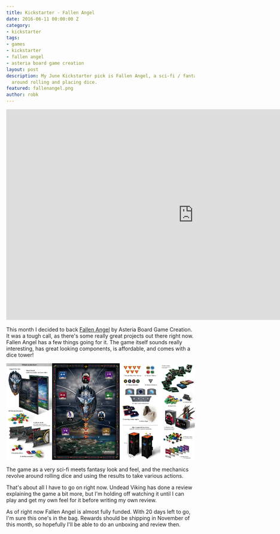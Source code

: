 ```yaml
---
title: Kickstarter - Fallen Angel
date: 2016-06-11 00:00:00 Z
category:
- kickstarter
tags:
- games
- kickstarter
- fallen angel
- asteria board game creation
layout: post
description: My June Kickstarter pick is Fallen Angel, a sci-fi / fantasy game revolving
  around rolling and placing dice.
featured: fallenangel.png
author: robk
---
```


<iframe width="1000" height="563" src="https://www.kickstarter.com/projects/1928897770/fallen-angel-0/widget/video.html" frameborder="0" scrolling="no"> </iframe>

This month I decided to back [Fallen Angel](https://www.kickstarter.com/projects/1928897770/fallen-angel-0?ref=hero_thanks) by Asteria Board Game Creation. It was a tough call, as there's some really great projects out there right now. Fallen Angel has a few things going for it. The game itself sounds really interesting, has great looking components, is affordable, and comes with a dice tower!

![Fallen Angel](/images/fallenangel/fallenangel.png)

The game as a very sci-fi meets fantasy look and feel, and the mechanics revolve around rolling dice and using the results to take various actions.

That's about all I have to go on right now. Undead Viking has done a review explaining the game a bit more, but I'm holding off watching it until I can play and get my own feel for it before writing my own review.

As of right now Fallen Angel is almost fully funded. With 20 days left to go, I'm sure this one's in the bag. Rewards should be shipping in November of this month, so hopefully I'll be able to do an unboxing and review then.
